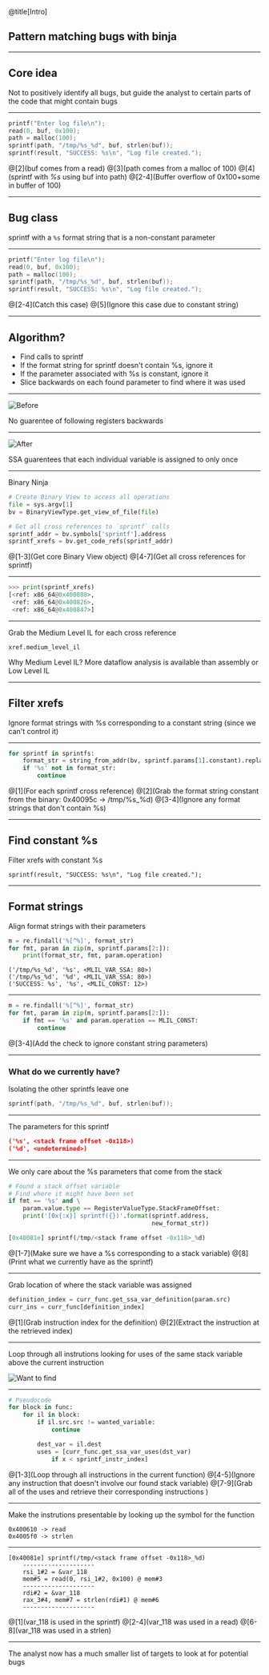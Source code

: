 @title[Intro]
## Pattern matching bugs with binja
---

## Core idea
Not to positively identify all bugs, but guide the analyst to certain parts of the code that might contain bugs

---

```c
printf("Enter log file\n");
read(0, buf, 0x100);
path = malloc(100);
sprintf(path, "/tmp/%s_%d", buf, strlen(buf));
sprintf(result, "SUCCESS: %s\n", "Log file created.");
```

@[2](buf comes from a read)
@[3](path comes from a malloc of 100)
@[4](sprintf with _%s_ using buf into path)
@[2-4](Buffer overflow of 0x100+some in buffer of 100)

---
## Bug class

sprintf with a `%s` format string that is a non-constant parameter

---

```c
printf("Enter log file\n");
read(0, buf, 0x100);
path = malloc(100);
sprintf(path, "/tmp/%s_%d", buf, strlen(buf));
sprintf(result, "SUCCESS: %s\n", "Log file created.");
```

@[2-4](Catch this case)
@[5](Ignore this case due to constant string)

---

## Algorithm?

* Find calls to sprintf
* If the format string for sprintf doesn't contain %s, ignore it
* If the parameter associated with %s is constant, ignore it
* Slice backwards on each found parameter to find where it was used

---

![Before](./before_ssa.png)

No guarentee of following registers backwards

---

![After](./after_ssa.png)

SSA guarentees that each individual variable is assigned to only once

---

Binary Ninja

```python
# Create Binary View to access all operations
file = sys.argv[1]
bv = BinaryViewType.get_view_of_file(file)

# Get all cross references to `sprintf` calls
sprintf_addr = bv.symbols['sprintf'].address
sprintf_xrefs = bv.get_code_refs(sprintf_addr)
```
@[1-3](Get core Binary View object)
@[4-7](Get all cross references for sprintf)

---
```python
>>> print(sprintf_xrefs)
[<ref: x86_64@0x400808>, 
 <ref: x86_64@0x400826>, 
 <ref: x86_64@0x400847>]
```

---
Grab the Medium Level IL for each cross reference

```
xref.medium_level_il
```

Why Medium Level IL? More dataflow analysis is available than assembly or Low Level IL

---
## Filter xrefs
Ignore format strings with %s corresponding to a constant string (since we can't control it)

---
```python
for sprintf in sprintfs:
    format_str = string_from_addr(bv, sprintf.params[1].constant).replace('\n', '')
    if '%s' not in format_str:
        continue
```

@[1](For each sprintf cross reference)
@[2](Grab the format string constant from the binary: 0x40095c -> /tmp/%s_%d)
@[3-4](Ignore any format strings that don't contain %s)

---
## Find constant %s 
Filter xrefs with constant %s

```
sprintf(result, "SUCCESS: %s\n", "Log file created.");
```

---
## Format strings

Align format strings with their parameters

```python
m = re.findall('%[^%]', format_str)
for fmt, param in zip(m, sprintf.params[2:]):
    print(format_str, fmt, param.operation)
```

```
('/tmp/%s_%d', '%s', <MLIL_VAR_SSA: 80>)
('/tmp/%s_%d', '%d', <MLIL_VAR_SSA: 80>)
('SUCCESS: %s', '%s', <MLIL_CONST: 12>)
```

---
```python
m = re.findall('%[^%]', format_str)
for fmt, param in zip(m, sprintf.params[2:]):
    if fmt == '%s' and param.operation == MLIL_CONST:
        continue
```
@[3-4](Add the check to ignore constant string parameters)

---
### What do we currently have?

Isolating the other sprintfs leave one

```c
sprintf(path, "/tmp/%s_%d", buf, strlen(buf));
```

---

The parameters for this sprintf

```json
('%s', <stack frame offset -0x118>)
('%d', <undetermined>)
```

---
We only care about the %s parameters that come from the stack

```python
# Found a stack offset variable
# Find where it might have been set
if fmt == '%s' and \
    param.value.type == RegisterValueType.StackFrameOffset:
    print('[0x{:x}] sprintf({})'.format(sprintf.address, 
                                        new_format_str))

[0x40081e] sprintf(/tmp/<stack frame offset -0x118>_%d)
```

@[1-7](Make sure we have a %s corresponding to a stack variable)
@[8](Print what we currently have as the sprintf)

---
Grab location of where the stack variable was assigned

```python
definition_index = curr_func.get_ssa_var_definition(param.src) 
curr_ins = curr_func[definition_index]
```

@[1](Grab instruction index for the definition)
@[2](Extract the instruction at the retrieved index)

---
Loop through all instrutions looking for uses of the same stack variable above the current instruction

![Want to find](variables.png)

---
```python
# Pseudocode
for block in func:
    for il in block:
        if il.src.src != wanted_variable:
            continue

        dest_var = il.dest
        uses = [curr_func.get_ssa_var_uses(dst_var) 
            if x < sprintf_instr_index]
```

@[1-3](Loop through all instructions in the current function)
@[4-5](Ignore any instruction that doesn't involve our found stack variable)
@[7-9](Grab all of the uses and retrieve their corresponding instructions )

---
Make the instrutions presentable by looking up the symbol for the function

```
0x400610 -> read
0x4005f0 -> strlen
```

---
```
[0x40081e] sprintf(/tmp/<stack frame offset -0x118>_%d)
    --------------------
    rsi_1#2 = &var_118
    mem#5 = read(0, rsi_1#2, 0x100) @ mem#3
    --------------------
    rdi#2 = &var_118
    rax_3#4, mem#7 = strlen(rdi#1) @ mem#6
    --------------------
```

@[1](var_118 is used in the sprintf)
@[2-4](var_118 was used in a read)
@[6-8](var_118 was used in a strlen)

---
The analyst now has a much smaller list of targets to look at for potential bugs
